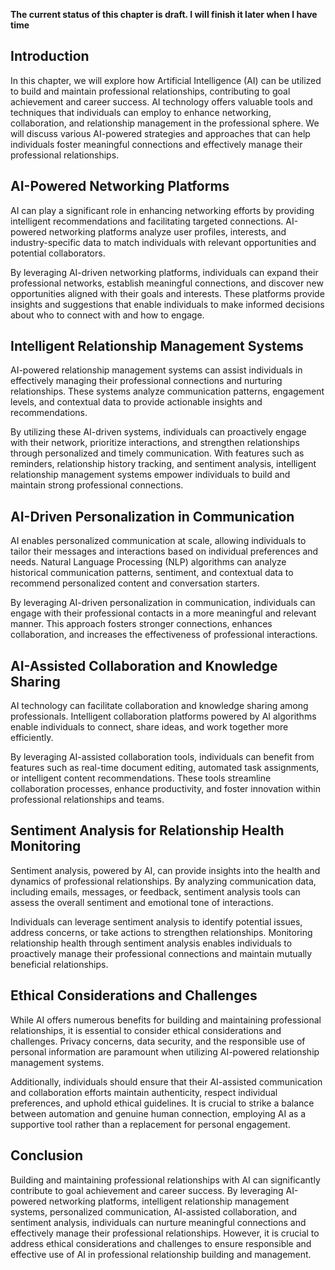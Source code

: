**The current status of this chapter is draft. I will finish it later when I have time**

Introduction
------------

In this chapter, we will explore how Artificial Intelligence (AI) can be utilized to build and maintain professional relationships, contributing to goal achievement and career success. AI technology offers valuable tools and techniques that individuals can employ to enhance networking, collaboration, and relationship management in the professional sphere. We will discuss various AI-powered strategies and approaches that can help individuals foster meaningful connections and effectively manage their professional relationships.

AI-Powered Networking Platforms
-------------------------------

AI can play a significant role in enhancing networking efforts by providing intelligent recommendations and facilitating targeted connections. AI-powered networking platforms analyze user profiles, interests, and industry-specific data to match individuals with relevant opportunities and potential collaborators.

By leveraging AI-driven networking platforms, individuals can expand their professional networks, establish meaningful connections, and discover new opportunities aligned with their goals and interests. These platforms provide insights and suggestions that enable individuals to make informed decisions about who to connect with and how to engage.

Intelligent Relationship Management Systems
-------------------------------------------

AI-powered relationship management systems can assist individuals in effectively managing their professional connections and nurturing relationships. These systems analyze communication patterns, engagement levels, and contextual data to provide actionable insights and recommendations.

By utilizing these AI-driven systems, individuals can proactively engage with their network, prioritize interactions, and strengthen relationships through personalized and timely communication. With features such as reminders, relationship history tracking, and sentiment analysis, intelligent relationship management systems empower individuals to build and maintain strong professional connections.

AI-Driven Personalization in Communication
------------------------------------------

AI enables personalized communication at scale, allowing individuals to tailor their messages and interactions based on individual preferences and needs. Natural Language Processing (NLP) algorithms can analyze historical communication patterns, sentiment, and contextual data to recommend personalized content and conversation starters.

By leveraging AI-driven personalization in communication, individuals can engage with their professional contacts in a more meaningful and relevant manner. This approach fosters stronger connections, enhances collaboration, and increases the effectiveness of professional interactions.

AI-Assisted Collaboration and Knowledge Sharing
-----------------------------------------------

AI technology can facilitate collaboration and knowledge sharing among professionals. Intelligent collaboration platforms powered by AI algorithms enable individuals to connect, share ideas, and work together more efficiently.

By leveraging AI-assisted collaboration tools, individuals can benefit from features such as real-time document editing, automated task assignments, or intelligent content recommendations. These tools streamline collaboration processes, enhance productivity, and foster innovation within professional relationships and teams.

Sentiment Analysis for Relationship Health Monitoring
-----------------------------------------------------

Sentiment analysis, powered by AI, can provide insights into the health and dynamics of professional relationships. By analyzing communication data, including emails, messages, or feedback, sentiment analysis tools can assess the overall sentiment and emotional tone of interactions.

Individuals can leverage sentiment analysis to identify potential issues, address concerns, or take actions to strengthen relationships. Monitoring relationship health through sentiment analysis enables individuals to proactively manage their professional connections and maintain mutually beneficial relationships.

Ethical Considerations and Challenges
-------------------------------------

While AI offers numerous benefits for building and maintaining professional relationships, it is essential to consider ethical considerations and challenges. Privacy concerns, data security, and the responsible use of personal information are paramount when utilizing AI-powered relationship management systems.

Additionally, individuals should ensure that their AI-assisted communication and collaboration efforts maintain authenticity, respect individual preferences, and uphold ethical guidelines. It is crucial to strike a balance between automation and genuine human connection, employing AI as a supportive tool rather than a replacement for personal engagement.

Conclusion
----------

Building and maintaining professional relationships with AI can significantly contribute to goal achievement and career success. By leveraging AI-powered networking platforms, intelligent relationship management systems, personalized communication, AI-assisted collaboration, and sentiment analysis, individuals can nurture meaningful connections and effectively manage their professional relationships. However, it is crucial to address ethical considerations and challenges to ensure responsible and effective use of AI in professional relationship building and management.

